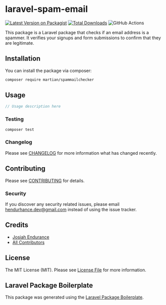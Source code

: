 # laravel-spam-email

[![Latest Version on Packagist](https://img.shields.io/packagist/v/martian/spammailchecker.svg?style=flat-square)](https://packagist.org/packages/martian/spammailchecker)
[![Total Downloads](https://img.shields.io/packagist/dt/martian/spammailchecker.svg?style=flat-square)](https://packagist.org/packages/martian/spammailchecker)
![GitHub Actions](https://github.com/martian/spammailchecker/actions/workflows/main.yml/badge.svg)

This package is a Laravel package that checks if an email address is a spammer. It verifies your signups and form submissions to confirm that they are legitimate.

## Installation

You can install the package via composer:

```bash
composer require martian/spammailchecker
```

## Usage

```php
// Usage description here
```

### Testing

```bash
composer test
```

### Changelog

Please see [CHANGELOG](CHANGELOG.md) for more information what has changed recently.

## Contributing

Please see [CONTRIBUTING](CONTRIBUTING.md) for details.

### Security

If you discover any security related issues, please email hendurhance.dev@gmail.com instead of using the issue tracker.

## Credits

-   [Josiah Endurance](https://github.com/hendurhance)
-   [All Contributors](../../contributors)

## License

The MIT License (MIT). Please see [License File](LICENSE.md) for more information.

## Laravel Package Boilerplate

This package was generated using the [Laravel Package Boilerplate](https://laravelpackageboilerplate.com).
